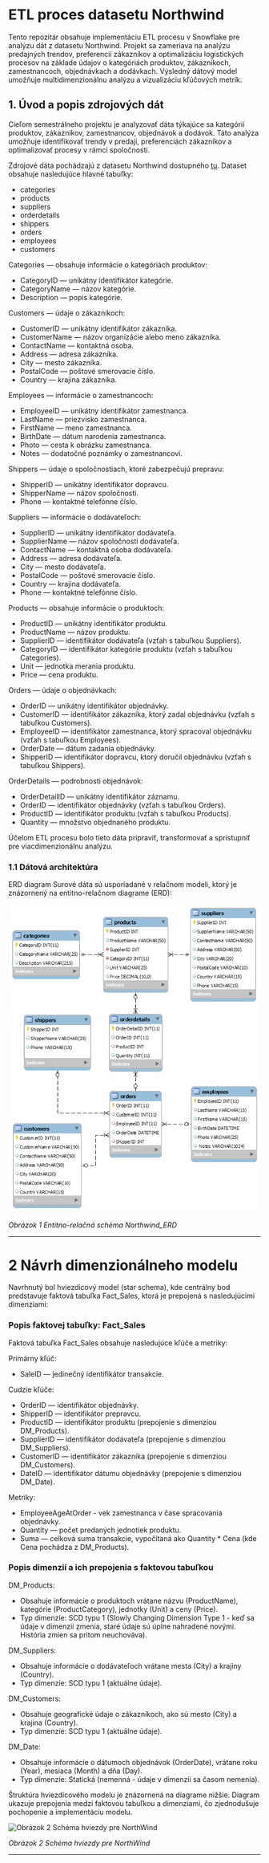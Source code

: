 # ETL proces datasetu Northwind

Tento repozitár obsahuje implementáciu ETL procesu v Snowflake pre analýzu dát z datasetu Northwind. Projekt sa zameriava na analýzu predajných trendov, preferencií zákazníkov a optimalizáciu logistických procesov na základe údajov o kategóriách produktov, zákazníkoch, zamestnancoch, objednávkach a dodávkach. Výsledný dátový model umožňuje multidimenzionálnu analýzu a vizualizáciu kľúčových metrík.  

## 1. Úvod a popis zdrojových dát   

Cieľom semestrálneho projektu je analyzovať dáta týkajúce sa kategórií produktov, zákazníkov, zamestnancov, objednávok a dodávok. Táto analýza umožňuje identifikovať trendy v predaji, preferenciách zákazníkov a optimalizovať procesy v rámci spoločnosti.

Zdrojové dáta pochádzajú z datasetu Northwind dostupného [tu](https://edu.ukf.sk/mod/folder/view.php?id=252869). Dataset obsahuje nasledujúce hlavné tabuľky:  

- categories
- products
- suppliers
- orderdetails
- shippers
- orders
- employees
- customers

Categories — obsahuje informácie o kategóriách produktov:
- CategoryID — unikátny identifikátor kategórie.
- CategoryName — názov kategórie.
- Description — popis kategórie.

Customers — údaje o zákazníkoch:
- CustomerID — unikátny identifikátor zákazníka.
- CustomerName — názov organizácie alebo meno zákazníka.
- ContactName — kontaktná osoba.
- Address — adresa zákazníka.
- City — mesto zákazníka.
- PostalCode — poštové smerovacie číslo.
- Country — krajina zákazníka.

Employees — informácie o zamestnancoch:
- EmployeeID — unikátny identifikátor zamestnanca.
- LastName — priezvisko zamestnanca.
- FirstName — meno zamestnanca.
- BirthDate — dátum narodenia zamestnanca.
- Photo — cesta k obrázku zamestnanca.
- Notes — dodatočné poznámky o zamestnancovi.

Shippers — údaje o spoločnostiach, ktoré zabezpečujú prepravu:
- ShipperID — unikátny identifikátor dopravcu.
- ShipperName — názov spoločnosti.
- Phone — kontaktné telefónne číslo.

Suppliers — informácie o dodávateľoch:
- SupplierID — unikátny identifikátor dodávateľa.
- SupplierName — názov spoločnosti dodávateľa.
- ContactName — kontaktná osoba dodávateľa.
- Address — adresa dodávateľa.
- City — mesto dodávateľa.
- PostalCode — poštové smerovacie číslo.
- Country — krajina dodávateľa.
- Phone — kontaktné telefónne číslo.

Products — obsahuje informácie o produktoch:
- ProductID — unikátny identifikátor produktu.
- ProductName — názov produktu.
- SupplierID — identifikátor dodávateľa (vzťah s tabuľkou Suppliers).
- CategoryID — identifikátor kategórie produktu (vzťah s tabuľkou Categories).
- Unit — jednotka merania produktu.
- Price — cena produktu.

Orders — údaje o objednávkach:
- OrderID — unikátny identifikátor objednávky.
- CustomerID — identifikátor zákazníka, ktorý zadal objednávku (vzťah s tabuľkou Customers).
- EmployeeID — identifikátor zamestnanca, ktorý spracoval objednávku (vzťah s tabuľkou Employees).
- OrderDate — dátum zadania objednávky.
- ShipperID — identifikátor dopravcu, ktorý doručil objednávku (vzťah s tabuľkou Shippers).

OrderDetails — podrobnosti objednávok:
- OrderDetailID — unikátny identifikátor záznamu.
- OrderID — identifikátor objednávky (vzťah s tabuľkou Orders).
- ProductID — identifikátor produktu (vzťah s tabuľkou Products).
- Quantity — množstvo objednaného produktu.

Účelom ETL procesu bolo tieto dáta pripraviť, transformovať a sprístupniť pre viacdimenzionálnu analýzu.

### 1.1 Dátová architektúra
ERD diagram
Surové dáta sú usporiadané v relačnom modeli, ktorý je znázornený na entitno-relačnom diagrame (ERD):

![Entitno-relačná schéma Northwind_ERD](https://github.com/Wilkwarin/Northwind/blob/main/Northwind_ERD.png)

*Obrázok 1 Entitno-relačná schéma Northwind_ERD*

---

# 2 Návrh dimenzionálneho modelu

Navrhnutý bol hviezdicový model (star schema), kde centrálny bod predstavuje faktová tabuľka Fact_Sales, ktorá je prepojená s nasledujúcimi dimenziami:

### Popis faktovej tabuľky: Fact_Sales

Faktová tabuľka Fact_Sales obsahuje nasledujúce kľúče a metriky:

Primárny kľúč:
- SaleID — jedinečný identifikátor transakcie.

Cudzie kľúče:
- OrderID — identifikátor objednávky.
- ShipperID — identifikátor prepravcu.
- ProductID — identifikátor produktu (prepojenie s dimenziou DM_Products).
- SupplierID — identifikátor dodávateľa (prepojenie s dimenziou DM_Suppliers).
- CustomerID — identifikátor zákazníka (prepojenie s dimenziou DM_Customers).
- DateID — identifikátor dátumu objednávky (prepojenie s dimenziou DM_Date).

Metriky:
- EmployeeAgeAtOrder - vek zamestnanca v čase spracovania objednávky.
- Quantity — počet predaných jednotiek produktu.
- Suma — celková suma transakcie, vypočítaná ako Quantity * Cena (kde Cena pochádza z DM_Products).

### Popis dimenzií a ich prepojenia s faktovou tabuľkou

DM_Products:
- Obsahuje informácie o produktoch vrátane názvu (ProductName), kategórie (ProductCategory), jednotky (Unit) a ceny (Price).
- Typ dimenzie: SCD typu 1 (Slowly Changing Dimension Type 1 - keď sa údaje v dimenzii zmenia, staré údaje sú úplne nahradené novými. História zmien sa pritom neuchováva).

DM_Suppliers:
- Obsahuje informácie o dodávateľoch vrátane mesta (City) a krajiny (Country).
- Typ dimenzie: SCD typu 1 (aktuálne údaje).

DM_Customers:
- Obsahuje geografické údaje o zákazníkoch, ako sú mesto (City) a krajina (Country).
- Typ dimenzie: SCD typu 1 (aktuálne údaje).

DM_Date:
- Obsahuje informácie o dátumoch objednávok (OrderDate), vrátane roku (Year), mesiaca (Month) a dňa (Day).
- Typ dimenzie: Statická (nemenná - údaje v dimenzii sa časom nemenia).

Štruktúra hviezdicového modelu je znázornená na diagrame nižšie. Diagram ukazuje prepojenia medzi faktovou tabuľkou a dimenziami, čo zjednodušuje pochopenie a implementáciu modelu.

![Obrázok 2 Schéma hviezdy pre NorthWind](https://github.com/Wilkwarin/Northwind/blob/main/Sch%C3%A9ma%20hviezdy%20pre%20NorthWind.png)
 
*Obrázok 2 Schéma hviezdy pre NorthWind*

---
